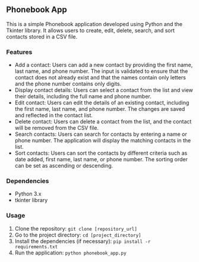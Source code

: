 ## Phonebook App

This is a simple Phonebook application developed using Python and the Tkinter library. It allows users to create, edit, delete, search, and sort contacts stored in a CSV file.

### Features

- Add a contact: Users can add a new contact by providing the first name, last name, and phone number. The input is validated to ensure that the contact does not already exist and that the names contain only letters and the phone number contains only digits.
- Display contact details: Users can select a contact from the list and view their details, including the full name and phone number.
- Edit contact: Users can edit the details of an existing contact, including the first name, last name, and phone number. The changes are saved and reflected in the contact list.
- Delete contact: Users can delete a contact from the list, and the contact will be removed from the CSV file.
- Search contacts: Users can search for contacts by entering a name or phone number. The application will display the matching contacts in the list.
- Sort contacts: Users can sort the contacts by different criteria such as date added, first name, last name, or phone number. The sorting order can be set as ascending or descending.

### Dependencies

- Python 3.x
- tkinter library

### Usage

1. Clone the repository: `git clone [repository_url]`
2. Go to the project directory: `cd [project_directory]`
3. Install the dependencies (if necessary): `pip install -r requirements.txt`
4. Run the application: `python phonebook_app.py`

